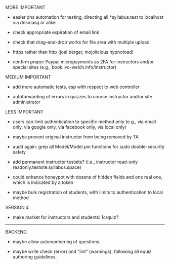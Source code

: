 
MORE IMPORTANT

- easier dns automation for testing, directing all *syllabus.test to localhost via dnsmasq or alike

- check appropriate expiration of email link

- check that drag-and-drop works for file area with multiple upload

* https rather than http (joel berger, mojolicious hypnotoad)

* confirm proper Paypal micropayments as 2FA for instructors and/or special sites (e.g., book.ivo-welch.info/instructor)


MEDIUM IMPORTANT

* add more automatic tests, esp with respect to web controller

* autoforwarding of errors in quizzes to course instructor and/or site administrator


LESS IMPORTANT

* users can limit authentication to specific method only (e.g., via email only, via google only, via facebook only, via local only)

* maybe prevent original instructor from being removed by TA

* audit again: grep all Model/Model.pm functions for sudo double-security safety

* add permanent instructor testsite? (i.e., instructor read-only  readonly.testsite.syllabus.space)

* could enhance honeypot with dozens of hidden fields and one real one, which is indicated by a token

* maybe bulk registration of students, with limits to authentication to local method



VERSION 4

* make market for instructors and students: 1c/quiz?



----------------------------------------------------------------

BACKEND.

* maybe allow autonumbering of questions.

* maybe write check (error) and "lint" (warnings), following all equiz authoring guidelines.

